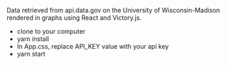 Data retrieved from api.data.gov on the University of Wisconsin-Madison rendered in graphs using React and Victory.js.

- clone to your computer
- yarn install
- In App.css, replace API_KEY value with your api key
- yarn start
